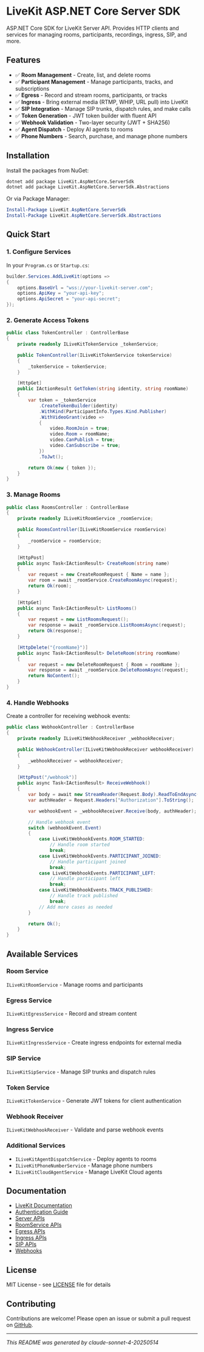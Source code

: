 # LiveKit ASP.NET Core Server SDK

ASP.NET Core SDK for LiveKit Server API. Provides HTTP clients and services for managing rooms, participants, recordings, ingress, SIP, and more.

## Features

- ✅ **Room Management** - Create, list, and delete rooms
- ✅ **Participant Management** - Manage participants, tracks, and subscriptions
- ✅ **Egress** - Record and stream rooms, participants, or tracks
- ✅ **Ingress** - Bring external media (RTMP, WHIP, URL pull) into LiveKit
- ✅ **SIP Integration** - Manage SIP trunks, dispatch rules, and make calls
- ✅ **Token Generation** - JWT token builder with fluent API
- ✅ **Webhook Validation** - Two-layer security (JWT + SHA256)
- ✅ **Agent Dispatch** - Deploy AI agents to rooms
- ✅ **Phone Numbers** - Search, purchase, and manage phone numbers

## Installation

Install the packages from NuGet:

```bash
dotnet add package LiveKit.AspNetCore.ServerSdk
dotnet add package LiveKit.AspNetCore.ServerSdk.Abstractions
```

Or via Package Manager:

```ps1
Install-Package LiveKit.AspNetCore.ServerSdk
Install-Package LiveKit.AspNetCore.ServerSdk.Abstractions
```

## Quick Start

### 1. Configure Services

In your `Program.cs` or `Startup.cs`:

```csharp
builder.Services.AddLiveKit(options =>
{
    options.BaseUrl = "wss://your-livekit-server.com";
    options.ApiKey = "your-api-key";
    options.ApiSecret = "your-api-secret";
});
```

### 2. Generate Access Tokens

```csharp
public class TokenController : ControllerBase
{
    private readonly ILiveKitTokenService _tokenService;

    public TokenController(ILiveKitTokenService tokenService)
    {
        _tokenService = tokenService;
    }

    [HttpGet]
    public IActionResult GetToken(string identity, string roomName)
    {
        var token = _tokenService
            .CreateTokenBuilder(identity)
            .WithKind(ParticipantInfo.Types.Kind.Publisher)
            .WithVideoGrant(video =>
            {
                video.RoomJoin = true;
                video.Room = roomName;
                video.CanPublish = true;
                video.CanSubscribe = true;
            })
            .ToJwt();

        return Ok(new { token });
    }
}
```

### 3. Manage Rooms

```csharp
public class RoomsController : ControllerBase
{
    private readonly ILiveKitRoomService _roomService;

    public RoomsController(ILiveKitRoomService roomService)
    {
        _roomService = roomService;
    }

    [HttpPost]
    public async Task<IActionResult> CreateRoom(string name)
    {
        var request = new CreateRoomRequest { Name = name };
        var room = await _roomService.CreateRoomAsync(request);
        return Ok(room);
    }

    [HttpGet]
    public async Task<IActionResult> ListRooms()
    {
        var request = new ListRoomsRequest();
        var response = await _roomService.ListRoomsAsync(request);
        return Ok(response);
    }

    [HttpDelete("{roomName}")]
    public async Task<IActionResult> DeleteRoom(string roomName)
    {
        var request = new DeleteRoomRequest { Room = roomName };
        var response = await _roomService.DeleteRoomAsync(request);
        return NoContent();
    }
}
```

### 4. Handle Webhooks

Create a controller for receiving webhook events:

```csharp
public class WebhookController : ControllerBase
{
    private readonly ILiveKitWebhookReceiver _webhookReceiver;

    public WebhookController(ILiveKitWebhookReceiver webhookReceiver)
    {
        _webhookReceiver = webhookReceiver;
    }

    [HttpPost("/webhook")]
    public async Task<IActionResult> ReceiveWebhook()
    {
        var body = await new StreamReader(Request.Body).ReadToEndAsync();
        var authHeader = Request.Headers["Authorization"].ToString();

        var webhookEvent = _webhookReceiver.Receive(body, authHeader);

        // Handle webhook event
        switch (webhookEvent.Event)
        {
            case LiveKitWebhookEvents.ROOM_STARTED:
                // Handle room started
                break;
            case LiveKitWebhookEvents.PARTICIPANT_JOINED:
                // Handle participant joined
                break;
            case LiveKitWebhookEvents.PARTICIPANT_LEFT:
                // Handle participant left
                break;
            case LiveKitWebhookEvents.TRACK_PUBLISHED:
                // Handle track published
                break;
            // Add more cases as needed
        }

        return Ok();
    }
}
```

## Available Services

### Room Service
`ILiveKitRoomService` - Manage rooms and participants

### Egress Service
`ILiveKitEgressService` - Record and stream content

### Ingress Service
`ILiveKitIngressService` - Create ingress endpoints for external media

### SIP Service
`ILiveKitSipService` - Manage SIP trunks and dispatch rules

### Token Service
`ILiveKitTokenService` - Generate JWT tokens for client authentication

### Webhook Receiver
`ILiveKitWebhookReceiver` - Validate and parse webhook events

### Additional Services
- `ILiveKitAgentDispatchService` - Deploy agents to rooms
- `ILiveKitPhoneNumberService` - Manage phone numbers
- `ILiveKitCloudAgentService` - Manage LiveKit Cloud agents

## Documentation

- [LiveKit Documentation](https://docs.livekit.io/)
- [Authentication Guide](https://docs.livekit.io/home/get-started/authentication/)
- [Server APIs](https://docs.livekit.io/reference/server/server-apis)
- [RoomService APIs](https://docs.livekit.io/reference/server/server-apis/#room-service)
- [Egress APIs](https://docs.livekit.io/home/egress/api/)
- [Ingress APIs](https://docs.livekit.io/home/ingress/overview/#api)
- [SIP APIs](https://docs.livekit.io/sip/api/)
- [Webhooks](https://docs.livekit.io/home/server/webhooks/)

## License

MIT License - see [LICENSE](LICENSE) file for details

## Contributing

Contributions are welcome! Please open an issue or submit a pull request on [GitHub](https://github.com/ahmedisam99/livekit-server-sdk-aspnetcore).

---

*This README was generated by claude-sonnet-4-20250514*
